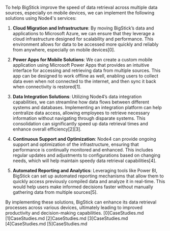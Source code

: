 To help BigStick improve the speed of data retrieval across multiple data sources, especially on mobile devices, we can implement the following solutions using Node4's services:

1. **Cloud Migration and Infrastructure**: By moving BigStick’s data and applications to Microsoft Azure, we can ensure that they leverage a cloud infrastructure designed for scalability and performance. This environment allows for data to be accessed more quickly and reliably from anywhere, especially on mobile devices[0].

2. **Power Apps for Mobile Solutions**: We can create a custom mobile application using Microsoft Power Apps that provides an intuitive interface for accessing and retrieving data from multiple sources. This app can be designed to work offline as well, enabling users to collect data even when not connected to the internet, and then sync it back when connectivity is restored[1].

3. **Data Integration Solutions**: Utilizing Node4’s data integration capabilities, we can streamline how data flows between different systems and databases. Implementing an integration platform can help centralize data access, allowing employees to retrieve necessary information without navigating through disparate systems. This consolidation can significantly speed up data retrieval times and enhance overall efficiency[2][3].

4. **Continuous Support and Optimization**: Node4 can provide ongoing support and optimization of the infrastructure, ensuring that performance is continually monitored and enhanced. This includes regular updates and adjustments to configurations based on changing needs, which will help maintain speedy data retrieval capabilities[4].

5. **Automated Reporting and Analytics**: Leveraging tools like Power BI, BigStick can set up automated reporting mechanisms that allow them to quickly access previously compiled data and analyze it in real-time. This would help users make informed decisions faster without manually gathering data from multiple sources[5].

By implementing these solutions, BigStick can enhance its data retrieval processes across various devices, ultimately leading to improved productivity and decision-making capabilities.
[0]CaseStudies.md
[1]CaseStudies.md
[2]CaseStudies.md
[3]CaseStudies.md
[4]CaseStudies.md
[5]CaseStudies.md